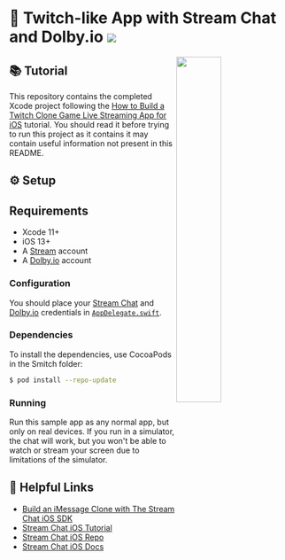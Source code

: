 # 💬 Twitch-like App with Stream Chat and Dolby.io  [![](https://img.shields.io/twitter/url?url=https%3A%2F%2Fgithub.com%2FGetStream%2Ftwitch-example-ios)](https://twitter.com/intent/tweet?text=Want%20to%20build%20an%20app%20similar%20to%20Twitch%20for%20iOS%3F%20Learn%20how%3A&url=https%3A%2F%2Fgithub.com%2FGetStream%2Ftwitch-example-ios)

<img align="right" src="https://dev-to-uploads.s3.amazonaws.com/i/to6nmnsnlftjtel0045d.gif" width="40%" />

## 📚 Tutorial

This repository contains the completed Xcode project following the [How to Build a Twitch Clone Game Live Streaming App for iOS](https://getstream.io/blog/stream-dolby-game-livestreaming-tutorial/) tutorial. You should read it before trying to run this project as it contains it may contain useful information not present in this README.

## ⚙️ Setup

## Requirements
- Xcode 11+
- iOS 13+
- A [Stream](https://getstream.io/accounts/signup/) account
- A [Dolby.io](https://dolby.io/organizations/register) account

### Configuration

You should place your [Stream Chat](https://getstream.io/chat) and [Dolby.io](https://dolby.io) credentials in [`AppDelegate.swift`](Smitch/Smitch/AppDelegate.swift#L18-#L23).

### Dependencies

To install the dependencies, use CocoaPods in the Smitch folder:

```bash
$ pod install --repo-update
```

### Running

Run this sample app as any normal app, but only on real devices. If you run in a simulator, the chat will work, but you won't be able to watch or stream your screen due to limitations of the simulator.

## 🔗 Helpful Links

- [Build an iMessage Clone with The Stream Chat iOS SDK](https://getstream.io/blog/build-imessage-clone/)
- [Stream Chat iOS Tutorial](https://getstream.io/tutorials/ios-chat/)
- [Stream Chat iOS Repo](https://github.com/GetStream/stream-chat-swift)
- [Stream Chat iOS Docs](http://getstream.io/chat/docs?language=swift)
